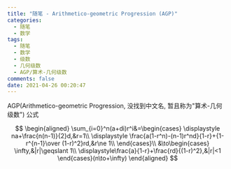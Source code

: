 ```yaml
---
title: "随笔 - Arithmetico-geometric Progression (AGP)"
categories:
  - 随笔
  - 数学
tags:
  - 随笔
  - 数学
  - 级数
  - 几何级数
  - AGP/算术-几何级数
comments: false
date: 2021-04-26 00:20:47
---
```


AGP(Arithmetico-geometric Progression, 没找到中文名, 暂且称为"算术-几何级数") 公式

<!-- more -->

$$
\begin{aligned}
  \sum_{i=0}^n(a+di)r^i&=\begin{cases}
    \displaystyle na+\frac{n(n-1)}{2}d,&r=1\\
    \displaystyle \frac{a(1-r^n)-(n-1)r^nd}{1-r}+{1-r^{n-1}\over (1-r)^2}rd,&r\ne 1\\
  \end{cases}\\
  &\to\begin{cases}
    \infty,&|r|\geqslant 1\\
    \displaystyle\frac{a}{1-r}+\frac{rd}{(1-r)^2},&|r|<1
  \end{cases}(n\to+\infty)
\end{aligned}
$$
